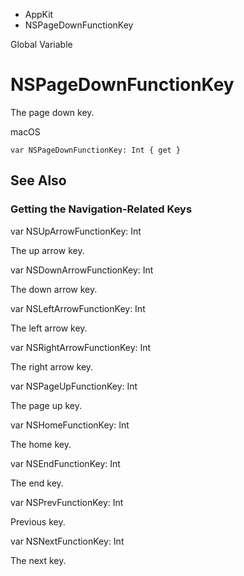 

- AppKit
-  NSPageDownFunctionKey 

Global Variable

# NSPageDownFunctionKey

The page down key.

macOS

``` source
var NSPageDownFunctionKey: Int { get }
```

## See Also

### Getting the Navigation-Related Keys

var NSUpArrowFunctionKey: Int

The up arrow key.

var NSDownArrowFunctionKey: Int

The down arrow key.

var NSLeftArrowFunctionKey: Int

The left arrow key.

var NSRightArrowFunctionKey: Int

The right arrow key.

var NSPageUpFunctionKey: Int

The page up key.

var NSHomeFunctionKey: Int

The home key.

var NSEndFunctionKey: Int

The end key.

var NSPrevFunctionKey: Int

Previous key.

var NSNextFunctionKey: Int

The next key.

